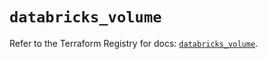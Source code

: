 # `databricks_volume`

Refer to the Terraform Registry for docs: [`databricks_volume`](https://registry.terraform.io/providers/databricks/databricks/1.34.0/docs/resources/volume).
